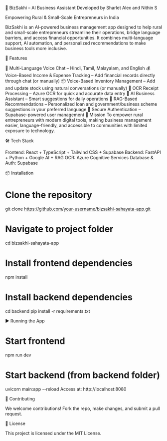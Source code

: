 ﻿🌸 BizSakhi – AI Business Assistant
Developed by Sharlet Alex and Nithin S

Empowering Rural & Small-Scale Entrepreneurs in India

BizSakhi is an AI-powered business management app designed to help rural and small-scale entrepreneurs streamline their operations, bridge language barriers, and access financial opportunities. It combines multi-language support, AI automation, and personalized recommendations to make business tools more inclusive.

🚀 Features

🎤 Multi-Language Voice Chat – Hindi, Tamil, Malayalam, and English
💰 Voice-Based Income & Expense Tracking – Add financial records directly through chat (or manually)
📦 Voice-Based Inventory Management – Add and update stock using natural conversations (or manually)
📄 OCR Receipt Processing – Azure OCR for quick and accurate data entry
🤖 AI Business Assistant – Smart suggestions for daily operations
📜 RAG-Based Recommendations – Personalized loan and government/business scheme suggestions in your preferred language
🔐 Secure Authentication – Supabase-powered user management
🎯 Mission
To empower rural entrepreneurs with modern digital tools, making business management easier, language-friendly, and accessible to communities with limited exposure to technology.

🛠 Tech Stack

Frontend: React + TypeScript + Tailwind CSS + Supabase
Backend: FastAPI + Python + Google AI + RAG
OCR: Azure Cognitive Services
Database & Auth: Supabase

📦 Installation

# Clone the repository
git clone https://github.com/your-username/bizsakhi-sahayata-app.git

# Navigate to project folder
cd bizsakhi-sahayata-app

# Install frontend dependencies
npm install

# Install backend dependencies
cd backend
pip install -r requirements.txt


▶️ Running the App

# Start frontend
npm run dev

# Start backend (from backend folder)
uvicorn main:app --reload
Access at: http://localhost:8080

🤝 Contributing

We welcome contributions!
Fork the repo, make changes, and submit a pull request.

📄 License

This project is licensed under the MIT License.
